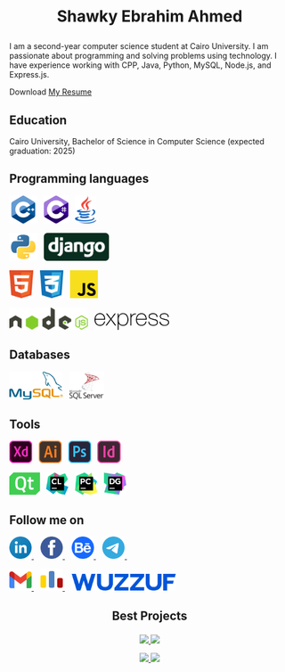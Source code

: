 # <p align="center">Shawky Ebrahim Ahmed</p>


I am a second-year computer science student at Cairo University. I am passionate about programming and solving problems using technology. I have experience working with CPP, Java, Python, MySQL, Node.js, and Express.js.

Download <a href='https://drive.google.com/drive/folders/1yJmOWWaRQpM32haB8CeXCOzK0_WC6o59?usp=share_link'>My Resume</a>

## Education

Cairo University, Bachelor of Science in Computer Science (expected graduation: 2025)

## Programming languages

<p>
<img height="50" src="./icons/programming languages/cpp.svg">&nbsp;&nbsp;
<img height="50" src="./icons/programming languages/c-sharp.svg">&nbsp;&nbsp;
<img height="50" src="./icons/programming languages/java.svg">&nbsp;&nbsp;
</p>

<p>
<img height="50" src="./icons/programming languages/python.svg">&nbsp;&nbsp;
<img height="50" src="./icons/programming languages/django.svg">&nbsp;&nbsp;
</p>

<p>
<img height="50" src="./icons/programming languages/html5.svg">&nbsp;&nbsp;
<img height="50" src="./icons/programming languages/css3.svg">&nbsp;&nbsp;
<img height="50" src="./icons/programming languages/javascript.svg">&nbsp;&nbsp;
</p>

<p>
<img height="40" src="./icons/programming languages/nodejs.svg">&nbsp;&nbsp;
<img height="30" src="./icons/programming languages/expressjs.svg">&nbsp;&nbsp;
</p>

## Databases

<p>
<img height="50" src="./icons/programming languages/mysql.svg">&nbsp;&nbsp;
<img height="50" src="./icons/programming languages/microsoft-sql-server.svg">&nbsp;&nbsp;
</p>

## Tools

<p>
<img height="40" src="./icons/tools/design/xd.svg">&nbsp;&nbsp;
<img height="40" src="./icons/tools/design/illustrator.svg">&nbsp;&nbsp;
<img height="40" src="./icons/tools/design/photoshop.svg">&nbsp;&nbsp;
<img height="40" src="./icons/tools/design/indesign.svg">&nbsp;&nbsp;
</p>

<p>
<img height="40" src="./icons/tools/programming/qt.svg">&nbsp;&nbsp;
<img height="40" src="./icons/tools/programming/clion.svg">&nbsp;&nbsp;
<img height="40" src="./icons/tools/programming/pycharm.svg">&nbsp;&nbsp;
<img height="40" src="./icons/tools/programming/datagrip.svg">&nbsp;&nbsp;
</p>

## Follow me on

<p>
<a href="https://www.linkedin.com/in/shawkyebrahim2514/">
<img height="40" src="./icons/follow websites/linkedin.svg">
</a>
&nbsp;&nbsp;
<a href="https://www.facebook.com/shawky.ebrahim.ahmed/">
<img height="40" src="./icons/follow websites/facebook.svg">
</a>
&nbsp;&nbsp;
<a href="https://www.behance.net/shawkyebrahim2514">
<img height="40" src="./icons/follow websites/behance.svg">
</a>
&nbsp;&nbsp;
<a href="https://t.me/shawkyebrahim2514">
<img height="40" src="./icons/follow websites/telegram.svg">
</a>
&nbsp;&nbsp;
</p>

<p>
<a href="mailto:shawky.ebrahim2514@gmail.com">
<img height="40" src="./icons/follow websites/gmail.svg">
</a>
&nbsp;&nbsp;
<a href="https://codeforces.com/profile/shawkyebrahim">
<img height="40" src="./icons/follow websites/codeforces.svg">
</a>
  &nbsp;&nbsp;
<a href="https://wuzzuf.net/me/shawkyebrahim2514">
  <img height="30" src="./icons/follow websites/wuzzuf.svg">
</a>
</p>

## <p align="center">Best Projects</p>

<p align="center">

<a href="https://github.com/shawkyebrahim2514/Quoting-Website">
<img src="https://github-readme-stats.vercel.app/api/pin/?username=shawkyebrahim2514&repo=Quoting-Website&theme=vue-dark">
</a>

<a href="https://github.com/shawkyebrahim2514/Islamic-Website">
<img src="https://github-readme-stats.vercel.app/api/pin/?username=shawkyebrahim2514&repo=Islamic-Website&theme=vue-dark">
</a>
  
</p>

<p align="center">

<a href="https://github.com/shawkyebrahim2514/Student-Database-Management">
<img src="https://github-readme-stats.vercel.app/api/pin/?username=shawkyebrahim2514&repo=Student-Database-Management&theme=vue-dark">
</a>
  
<a href="https://github.com/shawkyebrahim2514/Banking-System-Application">
<img src="https://github-readme-stats.vercel.app/api/pin/?username=shawkyebrahim2514&repo=Banking-System-Application&theme=vue-dark">
</a>
  
</p>

